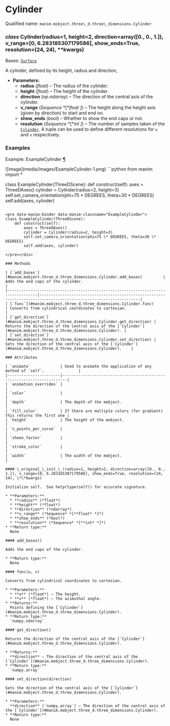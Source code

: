# Cylinder

Qualified name: `manim.mobject.three\_d.three\_dimensions.Cylinder`

### *class* Cylinder(radius=1, height=2, direction=array([0., 0., 1.]), v_range=[0, 6.283185307179586], show_ends=True, resolution=(24, 24), \*\*kwargs)

Bases: [`Surface`](manim.mobject.three_d.three_dimensions.Surface.md#manim.mobject.three_d.three_dimensions.Surface)

A cylinder, defined by its height, radius and direction,

* **Parameters:**
  * **radius** (*float*) – The radius of the cylinder.
  * **height** (*float*) – The height of the cylinder.
  * **direction** (*np.ndarray*) – The direction of the central axis of the cylinder.
  * **v_range** (*Sequence* *[**float* *]*) – The height along the height axis (given by direction) to start and end on.
  * **show_ends** (*bool*) – Whether to show the end caps or not.
  * **resolution** (*Sequence* *[**int* *]*) – The number of samples taken of the [`Cylinder`](#manim.mobject.three_d.three_dimensions.Cylinder). A tuple can be used
    to define different resolutions for `u` and `v` respectively.

### Examples

<div id="examplecylinder" class="admonition admonition-manim-example">
<p class="admonition-title">Example: ExampleCylinder <a class="headerlink" href="#examplecylinder">¶</a></p>![image](media/images/ExampleCylinder-1.png)
```python
from manim import *

class ExampleCylinder(ThreeDScene):
    def construct(self):
        axes = ThreeDAxes()
        cylinder = Cylinder(radius=2, height=3)
        self.set_camera_orientation(phi=75 * DEGREES, theta=30 * DEGREES)
        self.add(axes, cylinder)
```

<pre data-manim-binder data-manim-classname="ExampleCylinder">
class ExampleCylinder(ThreeDScene):
    def construct(self):
        axes = ThreeDAxes()
        cylinder = Cylinder(radius=2, height=3)
        self.set_camera_orientation(phi=75 \* DEGREES, theta=30 \* DEGREES)
        self.add(axes, cylinder)

</pre></div>

### Methods

| [`add_bases`](#manim.mobject.three_d.three_dimensions.Cylinder.add_bases)         | Adds the end caps of the cylinder.                                                                               |
|-----------------------------------------------------------------------------------|------------------------------------------------------------------------------------------------------------------|
| [`func`](#manim.mobject.three_d.three_dimensions.Cylinder.func)                   | Converts from cylindrical coordinates to cartesian.                                                              |
| [`get_direction`](#manim.mobject.three_d.three_dimensions.Cylinder.get_direction) | Returns the direction of the central axis of the [`Cylinder`](#manim.mobject.three_d.three_dimensions.Cylinder). |
| [`set_direction`](#manim.mobject.three_d.three_dimensions.Cylinder.set_direction) | Sets the direction of the central axis of the [`Cylinder`](#manim.mobject.three_d.three_dimensions.Cylinder).    |

### Attributes

| `animate`             | Used to animate the application of any method of `self`.               |
|-----------------------|------------------------------------------------------------------------|
| `animation_overrides` |                                                                        |
| `color`               |                                                                        |
| `depth`               | The depth of the mobject.                                              |
| `fill_color`          | If there are multiple colors (for gradient) this returns the first one |
| `height`              | The height of the mobject.                                             |
| `n_points_per_curve`  |                                                                        |
| `sheen_factor`        |                                                                        |
| `stroke_color`        |                                                                        |
| `width`               | The width of the mobject.                                              |

#### \_original_\_init_\_(radius=1, height=2, direction=array([0., 0., 1.]), v_range=[0, 6.283185307179586], show_ends=True, resolution=(24, 24), \*\*kwargs)

Initialize self.  See help(type(self)) for accurate signature.

* **Parameters:**
  * **radius** (*float*)
  * **height** (*float*)
  * **direction** (*ndarray*)
  * **v_range** (*Sequence* *[**float* *]*)
  * **show_ends** (*bool*)
  * **resolution** (*Sequence* *[**int* *]*)
* **Return type:**
  None

#### add_bases()

Adds the end caps of the cylinder.

* **Return type:**
  None

#### func(u, v)

Converts from cylindrical coordinates to cartesian.

* **Parameters:**
  * **u** (*float*) – The height.
  * **v** (*float*) – The azimuthal angle.
* **Returns:**
  Points defining the [`Cylinder`](#manim.mobject.three_d.three_dimensions.Cylinder).
* **Return type:**
  `numpy.ndarray`

#### get_direction()

Returns the direction of the central axis of the [`Cylinder`](#manim.mobject.three_d.three_dimensions.Cylinder).

* **Returns:**
  **direction** – The direction of the central axis of the [`Cylinder`](#manim.mobject.three_d.three_dimensions.Cylinder).
* **Return type:**
  `numpy.array`

#### set_direction(direction)

Sets the direction of the central axis of the [`Cylinder`](#manim.mobject.three_d.three_dimensions.Cylinder).

* **Parameters:**
  **direction** (`numpy.array`) – The direction of the central axis of the [`Cylinder`](#manim.mobject.three_d.three_dimensions.Cylinder).
* **Return type:**
  None
